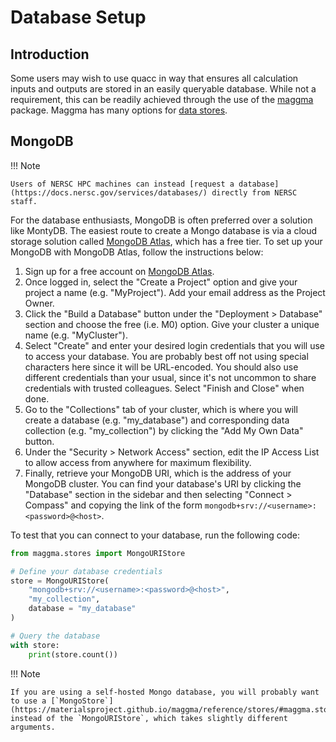 # Database Setup

## Introduction

Some users may wish to use quacc in way that ensures all calculation inputs and outputs are stored in an easily queryable database. While not a requirement, this can be readily achieved through the use of the [maggma](https://github.com/materialsproject/maggma) package. Maggma has many options for [data stores](https://materialsproject.github.io/maggma/reference/stores/).

## MongoDB

!!! Note

    Users of NERSC HPC machines can instead [request a database](https://docs.nersc.gov/services/databases/) directly from NERSC staff.

For the database enthusiasts, MongoDB is often preferred over a solution like MontyDB. The easiest route to create a Mongo database is via a cloud storage solution called [MongoDB Atlas](https://www.mongodb.com/atlas), which has a free tier. To set up your MongoDB with MongoDB Atlas, follow the instructions below:

1. Sign up for a free account on [MongoDB Atlas](https://www.mongodb.com/atlas).
2. Once logged in, select the "Create a Project" option and give your project a name (e.g. "MyProject"). Add your email address as the Project Owner.
3. Click the "Build a Database" button under the "Deployment > Database" section and choose the free (i.e. M0) option. Give your cluster a unique name (e.g. "MyCluster").
4. Select "Create" and enter your desired login credentials that you will use to access your database. You are probably best off not using special characters here since it will be URL-encoded. You should also use different credentials than your usual, since it's not uncommon to share credentials with trusted colleagues. Select "Finish and Close" when done.
5. Go to the "Collections" tab of your cluster, which is where you will create a database (e.g. "my_database") and corresponding data collection (e.g. "my_collection") by clicking the "Add My Own Data" button.
6. Under the "Security > Network Access" section, edit the IP Access List to allow access from anywhere for maximum flexibility.
7. Finally, retrieve your MongoDB URI, which is the address of your MongoDB cluster. You can find your database's URI by clicking the "Database" section in the sidebar and then selecting "Connect > Compass" and copying the link of the form `mongodb+srv://<username>:<password>@<host>`.

To test that you can connect to your database, run the following code:

```python
from maggma.stores import MongoURIStore

# Define your database credentials
store = MongoURIStore(
    "mongodb+srv://<username>:<password>@<host>",
    "my_collection",
    database = "my_database"
)

# Query the database
with store:
    print(store.count())
```

!!! Note

    If you are using a self-hosted Mongo database, you will probably want to use a [`MongoStore`](https://materialsproject.github.io/maggma/reference/stores/#maggma.stores.mongolike.MongoStore) instead of the `MongoURIStore`, which takes slightly different arguments.
